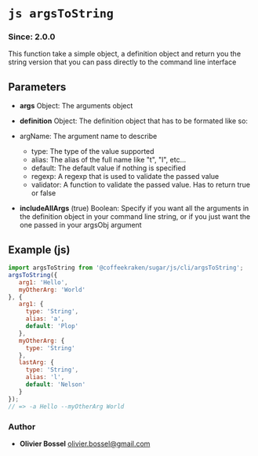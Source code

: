 


<!-- @namespace    sugar.js.cli -->

# ```js argsToString ```
### Since: 2.0.0

This function take a simple object, a definition object and return you the string version that you can pass
directly to the command line interface

## Parameters

- **args**  Object: The arguments object

- **definition**  Object: The definition object that has to be formated like so:
- argName: The argument name to describe
   - type: The type of the value supported
   - alias: The alias of the full name like "t", "l", etc...
   - default: The default value if nothing is specified
   - regexp: A regexp that is used to validate the passed value
   - validator: A function to validate the passed value. Has to return true or false
- **includeAllArgs** (true) Boolean: Specify if you want all the arguments in the definition object in your command line string, or if you just want the one passed in your argsObj argument



## Example (js)

```js
import argsToString from '@coffeekraken/sugar/js/cli/argsToString';
argsToString({
   arg1: 'Hello',
   myOtherArg: 'World'
}, {
   arg1: {
     type: 'String',
     alias: 'a',
     default: 'Plop'
   },
   myOtherArg: {
     type: 'String'
   },
   lastArg: {
     type: 'String',
     alias: 'l',
     default: 'Nelson'
   }
});
// => -a Hello --myOtherArg World
```


### Author
- **Olivier Bossel** <a href="mailto:olivier.bossel@gmail.com">olivier.bossel@gmail.com</a> 



